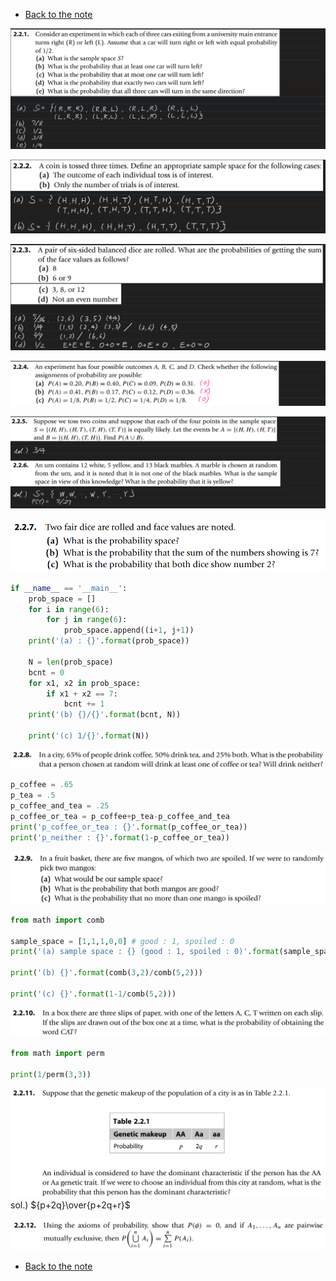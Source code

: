 * [Back to the note](./note.md)

![](./images/ex001.png)

![](./images/ex002.png)

![](./images/ex003.png)

![](./images/ex004.png)

![](./images/ex005.png)

![](./images/ex007.png)
```python
if __name__ == '__main__':
    prob_space = []
    for i in range(6):
        for j in range(6):
            prob_space.append((i+1, j+1))
    print('(a) : {}'.format(prob_space))

    N = len(prob_space)
    bcnt = 0
    for x1, x2 in prob_space:
        if x1 + x2 == 7:
            bcnt += 1
    print('(b) {}/{}'.format(bcnt, N))

    print('(c) 1/{}'.format(N))
```

![](./images/ex008.png)
```python
p_coffee = .65
p_tea = .5
p_coffee_and_tea = .25
p_coffee_or_tea = p_coffee+p_tea-p_coffee_and_tea
print('p_coffee_or_tea : {}'.format(p_coffee_or_tea))
print('p_neither : {}'.format(1-p_coffee_or_tea))
```

![](./images/ex009.png)
```python
from math import comb

sample_space = [1,1,1,0,0] # good : 1, spoiled : 0
print('(a) sample space : {} (good : 1, spoiled : 0)'.format(sample_space))

print('(b) {}'.format(comb(3,2)/comb(5,2)))

print('(c) {}'.format(1-1/comb(5,2)))
```

![](./images/ex010.png)
```python
from math import perm

print(1/perm(3,3))
```

![](./images/ex011.png)
sol.) ${p+2q}\over{p+2q+r}$

![](./images/ex012.png)




* [Back to the note](./note.md)